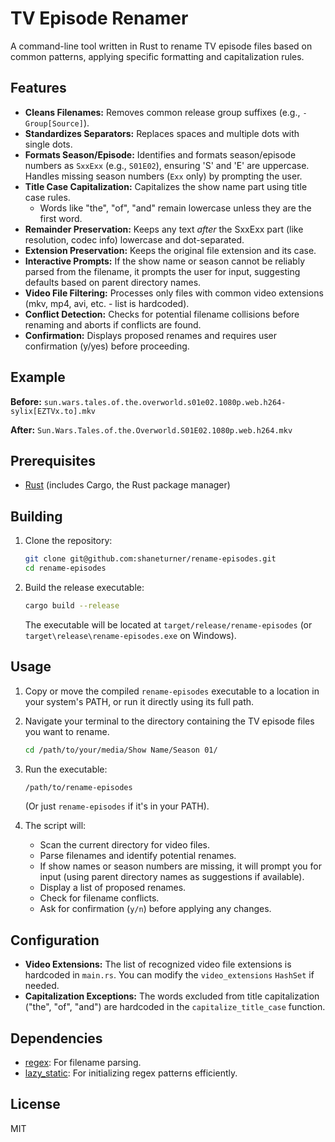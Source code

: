 # TV Episode Renamer

A command-line tool written in Rust to rename TV episode files based on common patterns, applying specific formatting and capitalization rules.

## Features

*   **Cleans Filenames:** Removes common release group suffixes (e.g., `-Group[Source]`).
*   **Standardizes Separators:** Replaces spaces and multiple dots with single dots.
*   **Formats Season/Episode:** Identifies and formats season/episode numbers as `SxxExx` (e.g., `S01E02`), ensuring 'S' and 'E' are uppercase. Handles missing season numbers (`Exx` only) by prompting the user.
*   **Title Case Capitalization:** Capitalizes the show name part using title case rules.
    *   Words like "the", "of", "and" remain lowercase unless they are the first word.
*   **Remainder Preservation:** Keeps any text *after* the SxxExx part (like resolution, codec info) lowercase and dot-separated.
*   **Extension Preservation:** Keeps the original file extension and its case.
*   **Interactive Prompts:** If the show name or season cannot be reliably parsed from the filename, it prompts the user for input, suggesting defaults based on parent directory names.
*   **Video File Filtering:** Processes only files with common video extensions (mkv, mp4, avi, etc. - list is hardcoded).
*   **Conflict Detection:** Checks for potential filename collisions before renaming and aborts if conflicts are found.
*   **Confirmation:** Displays proposed renames and requires user confirmation (y/yes) before proceeding.

## Example

**Before:**
`sun.wars.tales.of.the.overworld.s01e02.1080p.web.h264-sylix[EZTVx.to].mkv`

**After:**
`Sun.Wars.Tales.of.the.Overworld.S01E02.1080p.web.h264.mkv`

## Prerequisites

*   [Rust](https://www.rust-lang.org/tools/install) (includes Cargo, the Rust package manager)

## Building

1.  Clone the repository:
    ```bash
    git clone git@github.com:shaneturner/rename-episodes.git
    cd rename-episodes
    ```
2.  Build the release executable:
    ```bash
    cargo build --release
    ```
    The executable will be located at `target/release/rename-episodes` (or `target\release\rename-episodes.exe` on Windows).

## Usage

1.  Copy or move the compiled `rename-episodes` executable to a location in your system's PATH, or run it directly using its full path.
2.  Navigate your terminal to the directory containing the TV episode files you want to rename.
    ```bash
    cd /path/to/your/media/Show Name/Season 01/
    ```
3.  Run the executable:
    ```bash
    /path/to/rename-episodes
    ```
    (Or just `rename-episodes` if it's in your PATH).

4.  The script will:
    *   Scan the current directory for video files.
    *   Parse filenames and identify potential renames.
    *   If show names or season numbers are missing, it will prompt you for input (using parent directory names as suggestions if available).
    *   Display a list of proposed renames.
    *   Check for filename conflicts.
    *   Ask for confirmation (`y/n`) before applying any changes.

## Configuration

*   **Video Extensions:** The list of recognized video file extensions is hardcoded in `main.rs`. You can modify the `video_extensions` `HashSet` if needed.
*   **Capitalization Exceptions:** The words excluded from title capitalization ("the", "of", "and") are hardcoded in the `capitalize_title_case` function.

## Dependencies

*   [regex](https://crates.io/crates/regex): For filename parsing.
*   [lazy_static](https://crates.io/crates/lazy_static): For initializing regex patterns efficiently.

## License

MIT
